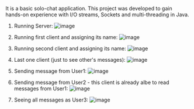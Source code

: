 It is a basic solo-chat application. This project was developed to gain hands-on experience with I/O streams, Sockets and multi-threading in Java.

1. Running Server:
![image](https://github.com/dominikasmorag/tcp-ip/assets/91084751/fc032237-75e5-49f2-8219-6954e3e4adb6)

2. Running first client and assigning its name:
   ![image](https://github.com/dominikasmorag/tcp-ip/assets/91084751/1ceb73d7-ada1-4f15-bab8-be873deeab19)

3. Running second client and assigning its name:
   ![image](https://github.com/dominikasmorag/tcp-ip/assets/91084751/4dbc3890-2912-4f2b-a116-21cb79e427d3)

4. Last one client (just to see other's messages):
   ![image](https://github.com/dominikasmorag/tcp-ip/assets/91084751/99ec01d7-b227-4941-9173-b6b3bfc73f3e)

5. Sending message from User1:
   ![image](https://github.com/dominikasmorag/tcp-ip/assets/91084751/b822dd0e-6133-4d0d-9798-9b7c490b6762)

6. Sending message from User2 - this client is already albe to read messages from User1:
   ![image](https://github.com/dominikasmorag/tcp-ip/assets/91084751/2fe26741-bea2-4b43-ab53-6169e46bee36)

7. Seeing all messages as User3:
   ![image](https://github.com/dominikasmorag/tcp-ip/assets/91084751/9ac2f146-7cb4-40e5-a39d-b071992ee11d)
